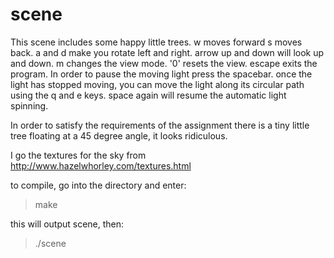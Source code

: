 scene
=====

This scene includes some happy little trees.
w moves forward s moves back.  a and d make
you rotate left and right.  arrow up and down will
look up and down.  m changes the view mode.
'0' resets the view.  escape exits the program.
In order to pause the moving light press the
spacebar.  once the light has stopped moving,
you can move the light along its circular path
using the q and e keys.  space again will resume
the automatic light spinning.

In order to satisfy the requirements of the assignment
there is a tiny little tree floating at a 45 degree
angle, it looks ridiculous.

I go the textures for the sky from http://www.hazelwhorley.com/textures.html

to compile, go into the directory and enter:
>make

this will output scene, then:
>./scene

